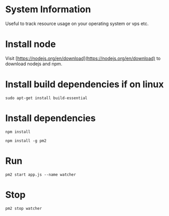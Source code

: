 # System Information

Useful to track resource usage on your operating system or vps etc.

# Install node

Visit [https://nodejs.org/en/download](https://nodejs.org/en/download) to download nodejs and npm.

# Install build dependencies if on linux

`sudo apt-get install build-essential`

# Install dependencies

`npm install`

`npm install -g pm2`

# Run

`pm2 start app.js --name watcher`

# Stop

`pm2 stop watcher`
